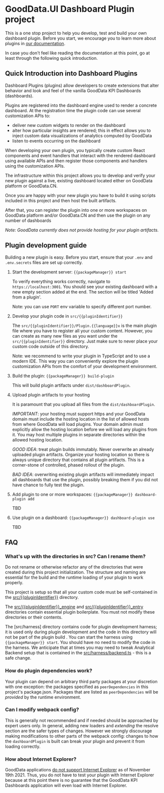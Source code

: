 # GoodData.UI Dashboard Plugin project

This is a one stop project to help you develop, test and build your own dashboard plugin. Before you start, we
encourage you to learn more about plugins in [our documentation](https://sdk.gooddata.com/gooddata-ui/docs/about_gooddataui.html).

In case you don't feel like reading the documentation at this point, go at least through the following quick introduction.

## Quick Introduction into Dashboard Plugins

Dashboard Plugins (plugins) allow developers to create extensions that alter behavior and look and feel of the
vanilla GoodData KPI Dashboards (dashboards).

Plugins are registered into the dashboard engine used to render a concrete dashboard. At the registration time the
plugin code can use several customization APIs to:

-   deliver new custom widgets to render on the dashboard
-   alter how particular insights are rendered; this in effect allows you to inject custom data visualizations of
    analytics computed by GoodData
-   listen to events occurring on the dashboard

When developing your own plugin, you typically create custom React components and event handlers that interact with
the rendered dashboard using available APIs and then register those components and handlers using the customization APIs.

The infrastructure within this project allows you to develop and verify your new plugin against a live, existing dashboard
located either on GoodData platform or GoodData.CN.

Once you are happy with your new plugin you have to build it using scripts included in this project and then host
the built artifacts.

After that, you can register the plugin into one or more workspaces on GoodData platform and/or GoodData.CN and
then use the plugin on any number of dashboards

_Note: GoodData currently does not provide hosting for your plugin artifacts._

## Plugin development guide

Building a new plugin is easy. Before you start, ensure that your `.env` and `.env.secrets` files are set up correctly.

1.  Start the development server: `{{packageManager}} start`

    To verify everything works correctly, navigate to `https://localhost:3001`. You should see your existing
    dashboard with a new empty section added at the end. The section will be titled 'Added from a plugin'.

    Note: you can use `PORT` env variable to specify different port number.

2.  Develop your plugin code in `src/{{pluginIdentifier}}`

    The `src/{{pluginIdentifier}}/Plugin.{{language}}x` is the main plugin file where you have to register all
    your custom content. However, you can create as many new files as you want under the `src/{{pluginIdentifier}}`
    directory. Just make sure to never place your custom code outside of this directory.

    Note: we recommend to write your plugin in TypeScript and to use a modern IDE. This way you can conveniently
    explore the plugin customization APIs from the comfort of your development environment.

3.  Build the plugin: `{{packageManager}} build-plugin`

    This will build plugin artifacts under `dist/dashboardPlugin`.

4.  Upload plugin artifacts to your hosting

    It is paramount that you upload all files from the `dist/dashboardPlugin`.

    _IMPORTANT_: your hosting must support https and your GoodData domain must include the hosting location in the list
    of allowed hosts from where GoodData will load plugins. Your domain admin must explicitly allow the hosting
    location before we will load any plugins from it. You may host multiple plugins in separate directories within
    the allowed hosting location.

    _GOOD IDEA_: treat plugin builds immutably. Never overwrite an already uploaded plugin artifacts. Organize your hosting
    location so there is always unique directory that contains all plugin artifacts. This is a corner-stone of controlled,
    phased rollout of the plugin.

    _BAD IDEA_: overwriting existing plugin artifacts will immediately impact all dashboards that use the plugin, possibly
    breaking them if you did not have chance to fully test the plugin.

5.  Add plugin to one or more workspaces: `{{packageManager}} dashboard-plugin add`

    TBD

6.  Use plugin on a dashboard: `{{packageManager}} dashboard-plugin use`

    TBD

## FAQ

### What's up with the directories in src? Can I rename them?

Do not rename or otherwise refactor any of the directories that were created during this project initialization.
The structure and naming are essential for the build and the runtime loading of your plugin to work properly.

This project is setup so that all your custom code must be self-contained in the [src/{{pluginIdentifier}}](src/{{pluginIdentifier}}) directory.

The [src/{{pluginIdentifier}}\_engine](src/{{pluginIdentifier}}_engine) and [src/{{pluginIdentifier}}\_entry](src/{{pluginIdentifier}}_entry) directories contain essential plugin boilerplate.
You must not modify these directories or their contents.

The [src/harness] directory contains code for plugin development harness; it is used only during plugin development and the
code in this directory will not be part of the plugin build . You can start the harness using `{{packageManager}} start`.
You should have no need to modify the code in the harness. We anticipate that at times you may need to tweak Analytical Backend setup
that is contained in the [src/harness/backend.ts](src/harness/backend.ts) - this is a safe change.

### How do plugin dependencies work?

Your plugin can depend on arbitrary third party packages at your discretion with one exception: the packages
specified as `peerDependencies` in this project's package.json. Packages that are listed as `peerDependencies`
will be _provided_ by the runtime environment.

### Can I modify webpack config?

This is generally not recommended and if needed should be approached by expert users only. In general, adding new
loaders and _extending_ the resolve section are the safer types of changes. However we strongly discourage making
modifications to other parts of the webpack config: changes to how the `dashboardPlugin` is built can break your
plugin and prevent it from loading correctly.

### How about Internet Explorer?

GoodData applications [do not support Internet Explorer](https://help.gooddata.com/doc/enterprise/en/how-to-get-started-with-gooddata/system-requirements-and-supported-browsers) as of November 19th 2021. Thus, you
do not have to test your plugin with Internet Explorer because at this point there is no guarantee that the GoodData KPI Dashboards application will even load with Internet Explorer.
